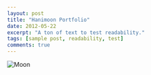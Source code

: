 ```yaml
---
layout: post
title: "Hanimoon Portfolio"
date: 2012-05-22
excerpt: "A ton of text to test readability."
tags: [sample post, readability, test]
comments: true
---
```


![Moon ](https://cloud.githubusercontent.com/assets/754514/14509720/61c61058-01d6-11e6-93ab-0918515ecd56.png) 
